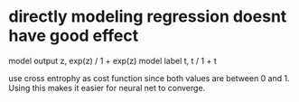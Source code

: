 # directly modeling regression doesnt have good effect


model output z, exp(z) / 1 + exp(z)
model label t, t / 1 + t

use cross entrophy as cost function since both values are between 0 and 1. Using this makes it easier for neural net to converge.
